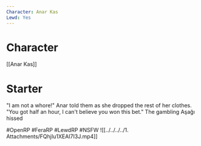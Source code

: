 ```yaml
---
Character: Anar Kas
Lewd: Yes
---
```

# Character
[[Anar Kas]]

# Starter
"I am not a whore!" Anar told them as she dropped the rest of her clothes. "You got half an hour, I can't believe you won this bet." The gambling Aşağı hissed

#OpenRP #FeraRP #LewdRP  #NSFW
![[../../../../1. Attachments/FQhjIu1XEAI7I3J.mp4]]
